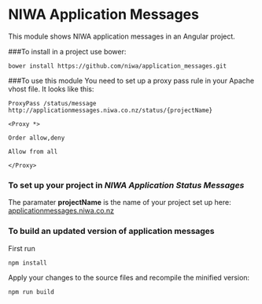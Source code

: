 # NIWA Application Messages

This  module shows NIWA application messages in an Angular project.

###To install in a project use bower:
```
bower install https://github.com/niwa/application_messages.git
```


###To use this module 
You need to set up a proxy pass rule in your Apache vhost file. It looks like this:
```
ProxyPass /status/message http://applicationmessages.niwa.co.nz/status/{projectName}
```

```
<Proxy *>

Order allow,deny

Allow from all

</Proxy>
```

### To set up your project in *NIWA Application Status Messages*

The paramater **projectName** is the name of your project set up here:
[applicationmessages.niwa.co.nz](applicationmessages.niwa.co.nz)




### To build an updated version of application messages
First run
```
npm install 
```


Apply your changes to the source files and recompile the minified version:

```
npm run build

```

